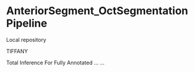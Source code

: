 # AnteriorSegment_OctSegmentationPipeline
Local repository


TIFFANY

Total
Inference
For
Fully
Annotated
...
...
